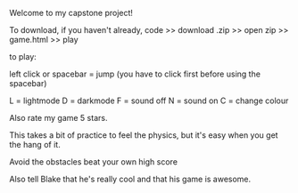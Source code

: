 Welcome to my capstone project! 

To download, if you haven't already, code >> download .zip >> open zip >> game.html >> play

to play:

left click or spacebar = jump
(you have to click first before using the spacebar)

L = lightmode
D = darkmode
F = sound off
N = sound on
C = change colour

Also rate my game 5 stars.

This takes a bit of practice to feel the physics, but it's easy when you get the hang of it.

Avoid the obstacles
beat your own high score

Also tell Blake that he's really cool and that his game is awesome.
